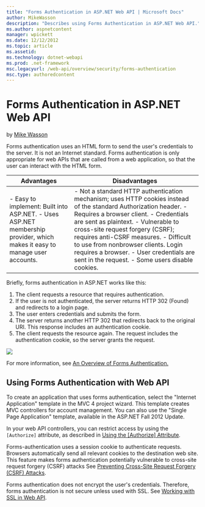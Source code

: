 ```yaml
---
title: "Forms Authentication in ASP.NET Web API | Microsoft Docs"
author: MikeWasson
description: "Describes using Forms Authentication in ASP.NET Web API."
ms.author: aspnetcontent
manager: wpickett
ms.date: 12/12/2012
ms.topic: article
ms.assetid: 
ms.technology: dotnet-webapi
ms.prod: .net-framework
msc.legacyurl: /web-api/overview/security/forms-authentication
msc.type: authoredcontent
---
```

Forms Authentication in ASP.NET Web API
====================
by [Mike Wasson](https://github.com/MikeWasson)

Forms authentication uses an HTML form to send the user's credentials to the server. It is not an Internet standard. Forms authentication is only appropriate for web APIs that are called from a web application, so that the user can interact with the HTML form.

| Advantages | Disadvantages |
| --- | --- |
| - Easy to implement: Built into ASP.NET. - Uses ASP.NET membership provider, which makes it easy to manage user accounts. | - Not a standard HTTP authentication mechanism; uses HTTP cookies instead of the standard Authorization header. - Requires a browser client. - Credentials are sent as plaintext. - Vulnerable to cross-site request forgery (CSRF); requires anti-CSRF measures. - Difficult to use from nonbrowser clients. Login requires a browser. - User credentials are sent in the request. - Some users disable cookies. |

Briefly, forms authentication in ASP.NET works like this:

1. The client requests a resource that requires authentication.
2. If the user is not authenticated, the server returns HTTP 302 (Found) and redirects to a login page.
3. The user enters credentials and submits the form.
4. The server returns another HTTP 302 that redirects back to the original URI. This response includes an authentication cookie.
5. The client requests the resource again. The request includes the authentication cookie, so the server grants the request.

![](forms-authentication/_static/image1.png)

For more information, see [An Overview of Forms Authentication.](../../../web-forms/overview/older-versions-security/introduction/an-overview-of-forms-authentication-cs.md)

## Using Forms Authentication with Web API

To create an application that uses forms authentication, select the "Internet Application" template in the MVC 4 project wizard. This template creates MVC controllers for account management. You can also use the "Single Page Application" template, available in the ASP.NET Fall 2012 Update.

In your web API controllers, you can restrict access by using the `[Authorize]` attribute, as described in [Using the [Authorize] Attribute](authentication-and-authorization-in-aspnet-web-api.md#auth3).

Forms-authentication uses a session cookie to authenticate requests. Browsers automatically send all relevant cookies to the destination web site. This feature makes forms authentication potentially vulnerable to cross-site request forgery (CSRF) attacks See [Preventing Cross-Site Request Forgery (CSRF) Attacks](preventing-cross-site-request-forgery-csrf-attacks.md).

Forms authentication does not encrypt the user's credentials. Therefore, forms authentication is not secure unless used with SSL. See [Working with SSL in Web API](working-with-ssl-in-web-api.md).